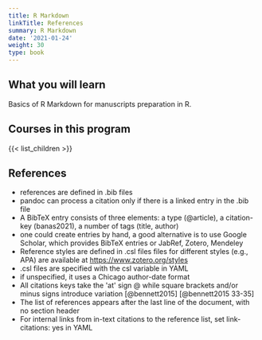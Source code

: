 ```yaml
---
title: R Markdown
linkTitle: References
summary: R Markdown
date: '2021-01-24'
weight: 30
type: book
---
```



## What you will learn

Basics of R Markdown for manuscripts preparation in R.

## Courses in this program

{{< list_children >}}


## References

* references are defined in .bib files
* pandoc can process a citation only if there is a linked entry in the .bib file
* A BibTeX entry consists of three elements: a type (@article), a citation-key (banas2021), a number of tags (title, author)
* one could create entries by hand, a good alternative is to use Google Scholar, which provides BibTeX entries or JabRef, Zotero, Mendeley
* Reference styles are defined in .csl files files for different styles (e.g., APA) are available at https://www.zotero.org/styles
* .csl files are specified with the csl variable in YAML
* if unspecified, it uses a Chicago author-date format
* All citations keys take the 'at' sign @ while square brackets and/or minus signs introduce variation [@bennett2015] [@bennett2015 33-35]
* The list of references appears after the last line of the document, with no section header
* For internal links from in-text citations to the reference list, set link-citations: yes in YAML








